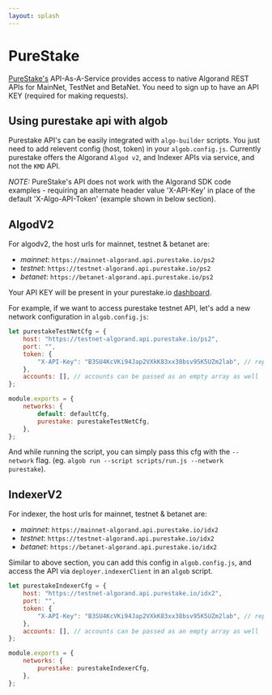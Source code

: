```yaml
---
layout: splash
---
```


# PureStake

[PureStake's](https://developer.purestake.io/) API-As-A-Service provides access to native Algorand REST APIs for MainNet, TestNet and BetaNet. You need to sign up to have an API KEY (required for making requests).

## Using purestake api with algob

Purestake API's can be easily integrated with `algo-builder` scripts. You just need to add relevent config (host, token) in your `algob.config.js`. Currently purestake offers the Algorand `Algod v2`, and Indexer APIs via service, and not the `KMD` API.

_NOTE:_ PureStake's API does not work with the Algorand SDK code examples - requiring an alternate header value 'X-API-Key' in place of the default 'X-Algo-API-Token' (example shown in below section).

## AlgodV2

For algodv2, the host urls for mainnet, testnet & betanet are:

- _mainnet_: `https://mainnet-algorand.api.purestake.io/ps2`
- _testnet_: `https://testnet-algorand.api.purestake.io/ps2`
- _betanet_: `https://betanet-algorand.api.purestake.io/ps2`

Your API KEY will be present in your purestake.io [dashboard](https://developer.purestake.io/home).

For example, if we want to access purestake testnet API, let's add a new network configuration in `algob.config.js`:

```js
let purestakeTestNetCfg = {
	host: "https://testnet-algorand.api.purestake.io/ps2",
	port: "",
	token: {
		"X-API-Key": "B3SU4KcVKi94Jap2VXkK83xx38bsv95K5UZm2lab", // replace this with your API key
	},
	accounts: [], // accounts can be passed as an empty array as well
};

module.exports = {
	networks: {
		default: defaultCfg,
		purestake: purestakeTestNetCfg,
	},
};
```

And while running the script, you can simply pass this cfg with the `--network` flag. (eg. `algob run --script scripts/run.js --network purestake`).

## IndexerV2

For indexer, the host urls for mainnet, testnet & betanet are:

- _mainnet_: `https://mainnet-algorand.api.purestake.io/idx2`
- _testnet_: `https://testnet-algorand.api.purestake.io/idx2`
- _betanet_: `https://betanet-algorand.api.purestake.io/idx2`

Similar to above section, you can add this config in `algob.config.js`, and access the API via `deployer.indexerClient` in an `algob` script.

```js
let purestakeIndexerCfg = {
	host: "https://testnet-algorand.api.purestake.io/idx2",
	port: "",
	token: {
		"X-API-Key": "B3SU4KcVKi94Jap2VXkK83xx38bsv95K5UZm2lab", // replace this with your API key
	},
	accounts: [], // accounts can be passed as an empty array as well
};

module.exports = {
	networks: {
		purestake: purestakeIndexerCfg,
	},
};
```
